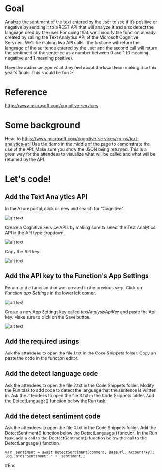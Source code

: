 # Goal
Analyze the sentiment of the text entered by the user to see if it’s positive or negative by sending it to a REST API that will analyze it and also detect the language used by the user.  For doing that, we'll modify the function already created by calling the Text Analytics API of the Microsoft Cognitive Services.
We'll be making two API calls.  The first one will return the language of the sentence entered by the user and the second call will return the sentiment of the sentence as a number between 0 and 1 (0 meaning negatitve and 1 meaning positive).

Have the audience type what they feel about the local team making it to this year's finals.  This should be fun  :-)

# Reference
https://www.microsoft.com/cognitive-services

# Some background
Head to https://www.microsoft.com/cognitive-services/en-us/text-analytics-api
Use the demo in the middle of the page to demonstrate the use of the API.  Make sure you show the JSON being returned.  This is a great way for the attendees to visualize what will be called and what will be returned by the API.

# Let's code!
## Add the Text Analytics API
In the Azure portal, click on new and search for "Cognitive". 

![alt text][img1]

Create a Cognitive Service APIs by making sure to select the Text Analytics API in the API type dropdown.

![alt text][img2]

Copy the API key.

![alt text][img5]

## Add the API key to the Function's App Settings
Return to the function that was created in the previous step.  Click on *Function app Settings* in the lower left corner.

![alt text][img3]

Create a new App Settings key called *textAnalysisApiKey* and paste the Api key.  Make sure to click on the Save button.

![alt text][img4]

## Add the required usings
Ask the attendees to open the file 1.txt in the Code Snippets folder.  Copy an paste the code in the function editor.

## Add the detect language code
Ask the attendees to open the file 2.txt in the Code Snippets folder.  Modify the Run task to add code to detect the language that the sentence is written in.
Ask the attendees to open the file 3.txt in the Code Snippets folder.  Add the DetectLanguage() function below the Run task.

## Add the detect sentiment code
Ask the attendees to open the file 4.txt in the Code Snippets folder.  Add the DetectSentiment() function below the DetectLanguage() function.
In the Run task, add a call to the DectectSentiment() function below the call to the DetectLanguage() function.
```
var _sentiment = await DetectSentiment(comment, BaseUrl, AccountKey);
log.Info("Sentiment: " + _sentiment);
```
#End


[img1]: https://raw.githubusercontent.com/alainvezina/GlobalAzureBootcamp/master/2017/Step%204%20-%20Using%20the%20Cognitive%20Services%20APIs/Media/2017-04-07%2013_33_47-New%20-%20Microsoft%20Azure.png "Search for Cognitive"
[img2]: https://github.com/alainvezina/GlobalAzureBootcamp/blob/master/2017/Step%204%20-%20Using%20the%20Cognitive%20Services%20APIs/Media/2017-04-07%2013_35_29-Create%20-%20Microsoft%20Azure.png?raw=true "Specify Text Analytics"
[img3]: https://github.com/alainvezina/GlobalAzureBootcamp/blob/master/2017/Step%204%20-%20Using%20the%20Cognitive%20Services%20APIs/Media/2017-04-07%2013_38_33-testCognitiveApi%20-%20Microsoft%20Azure.png?raw=true "Click on Function app Settings"
[img4]: https://github.com/alainvezina/GlobalAzureBootcamp/blob/master/2017/Step%204%20-%20Using%20the%20Cognitive%20Services%20APIs/Media/2017-04-07%2013_42_53-Application%20settings%20-%20Microsoft%20Azure.png?raw=true "New App Settings key"
[img5]: https://github.com/alainvezina/GlobalAzureBootcamp/blob/master/2017/Step%204%20-%20Using%20the%20Cognitive%20Services%20APIs/Media/2017-04-07%2014_19_11-Manage%20keys%20-%20Microsoft%20Azure.png?raw=true "API key"
